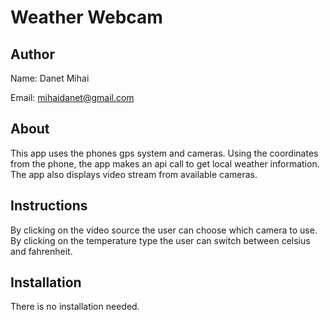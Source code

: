 # Weather Webcam

## Author
Name: Danet Mihai

Email: mihaidanet@gmail.com

## About
This app uses the phones gps system and cameras. Using the coordinates from the phone, the app makes an api call to get local weather information. The app also displays video stream from available cameras.

## Instructions
By clicking on the video source the user can choose which camera to use. By clicking on the temperature type the user can switch between celsius and fahrenheit.

## Installation
There is no installation needed.

